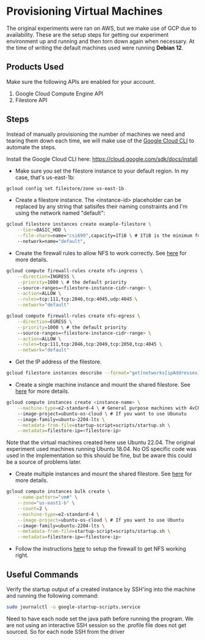 # Provisioning Virtual Machines

The original experiments were ran on AWS, but we make use of GCP due to availability. These are the setup steps for getting our experiment environment up and running and then torn down again when necessary. At the time of writing the default machines used were running **Debian 12**.

## Products Used
Make sure the following APIs are enabled for your account.

1. Google Cloud Compute Engine API
1. Filestore API

## Steps 
Instead of manually provisioning the number of machines we need and tearing them down each time, we will make use of the [Google Cloud CLI](https://cloud.google.com/sdk/gcloud/reference) to automate the steps.

Install the Google Cloud CLI here: https://cloud.google.com/sdk/docs/install

- Make sure you set the filestore instance to your default region. In my case, that's us-east-1b:
```bash
gcloud config set filestore/zone us-east-1b
```

- Create a filestore instance. The \<instance-id\> placeholder can be replaced by any string that satisifes their naming constraints and I'm using the network named "default":
```bash
gcloud filestore instances create example-filestore \
    --tier=BASIC_HDD \
    --file-share=name="csi699",capacity=1TiB \ # 1TiB is the minimum for the BASIC_HDD tier
    --network=name="default",
```

- Create the firewall rules to allow NFS to work correctly. See [here](https://cloud.google.com/filestore/docs/configuring-firewall) for more details. 
```bash
gcloud compute firewall-rules create nfs-ingress \
    --direction=INGRESS \
    --priority=1000 \ # the default priority
    --source-ranges=<filestore-instance-cidr-range> \
    --action=ALLOW \
    --rules=tcp:111,tcp:2046,tcp:4045,udp:4045 \
    --network="default"
```

```bash
gcloud compute firewall-rules create nfs-egress \
    --direction=EGRESS \
    --priority=1000 \ # the default priority
    --source-ranges=<filestore-instance-cidr-range> \
    --action=ALLOW \
    --rules=tcp:111,tcp:2046,tcp:2049,tcp:2050,tcp:4045 \
    --network="default"
```

- Get the IP address of the filestore.
```bash
gcloud filestore instances describe --format="get(networks[ipAddresses][0])" <instance-id>
```

- Create a single machine instance and mount the shared filestore. See [here](https://cloud.google.com/compute/docs/instances/create-start-instance#publicimage) for more details.
```bash
gcloud compute instances create <instance-name> \
    --machine-type=e2-standard-4 \ # General purpose machines with 4vCPUs and 16GB memory
    --image-project=ubuntu-os-cloud \ # If you want to use Ubunutu
    --image-family=ubuntu-2204-lts \
    --metadata-from-file=startup-script=scripts/startup.sh \
    --metadata=filestore-ip=<filestore-ip>
```
Note that the virtual machines created here use Ubuntu 22.04. The original experiment used machines running Ubuntu 18.04. No OS specific code was used in the implementation so this should be fine, but be aware this could be a source of problems later.

- Create multiple instances and mount the shared filestore. See [here](https://cloud.google.com/compute/docs/instances/multiple/create-in-bulk#create_vms_in_bulk_in_a_region) for more details. 
```bash
gcloud compute instances bulk create \
    --name-pattern="vm#" \
    --zone="us-east1-b" \
    --count=2 \
    --machine-type=e2-standard-4 \
    --image-project=ubuntu-os-cloud \ # If you want to use Ubuntu
    --image-family=ubuntu-2204-lts \
    --metadata-from-file=startup-script=scripts/startup.sh \
    --metadata=filestore-ip=<filestore-ip>
```

- Follow the instructions [here](https://cloud.google.com/filestore/docs/configuring-firewall) to setup the firewall to get NFS working right.

## Useful Commands

Verify the startup output of a created instance by SSH'ing into the machine and running the following command:

```bash
sudo journalctl -u google-startup-scripts.service
```

Need to have each node set the java path before running the program. We are not using an interactive SSH session so the .profile file does not
get sourced. So for each node SSH from the driver 

